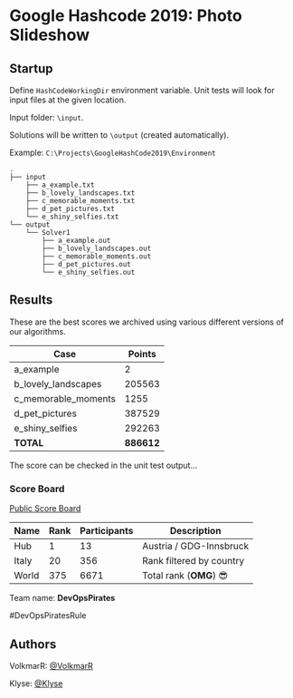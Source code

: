 ﻿# Google Hashcode 2019: Photo Slideshow

## Startup

Define `HashCodeWorkingDir` environment variable. Unit tests will look for input files at the given location.

Input folder: `\input`.

Solutions will be written to `\output` (created automatically).

Example: `C:\Projects\GoogleHashCode2019\Environment`

```
.
├── input
    ├── a_example.txt
    ├── b_lovely_landscapes.txt
    ├── c_memorable_moments.txt
    ├── d_pet_pictures.txt
    └── e_shiny_selfies.txt
└── output
    └── Solver1
		├── a_example.out
		├── b_lovely_landscapes.out
		├── c_memorable_moments.out
		├── d_pet_pictures.out
		└── e_shiny_selfies.out
```


## Results


These are the best scores we archived using various different versions of our algorithms.

| Case                  |  Points  |
|-----------------------|----------|
| a_example             |  2       |
| b_lovely_landscapes   |  205563  |
| c_memorable_moments   |  1255    |
| d_pet_pictures        |  387529  |
| e_shiny_selfies       |  292263  |
| **TOTAL**             |**886612**|

The score can be checked in the unit test output...

### Score Board

[Public Score Board](https://hashcodejudge.withgoogle.com/scoreboard)

| Name                 | Rank | Participants | Description             |
| -------------------- | ---- | ------------ | ----------------------- |
| Hub                  | 1    | 13           | Austria / GDG-Innsbruck |
| Italy                | 20   | 356          | Rank filtered by country|
| World                | 375  | 6671         | Total rank (**OMG**) 😎 |

Team name: **DevOpsPirates**

\#DevOpsPiratesRule

## Authors
VolkmarR: [@VolkmarR](https://github.com/VolkmarR/)

Klyse: [@Klyse](https://github.com/klyse/)
